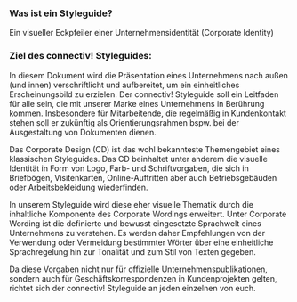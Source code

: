 ### Was ist ein Styleguide?
Ein visueller Eckpfeiler einer Unternehmensidentität (Corporate Identity)

### Ziel des connectiv! Styleguides:
In diesem Dokument wird die Präsentation eines Unternehmens nach außen (und innen) verschriftlicht und aufbereitet, um ein einheitliches Erscheinungsbild zu erzielen. Der connectiv! Styleguide soll ein Leitfaden für alle sein, die mit unserer Marke eines Unternehmens in Berührung kommen. Insbesondere für Mitarbeitende, die regelmäßig in Kundenkontakt stehen soll er zukünftig als Orientierungsrahmen bspw. bei der Ausgestaltung von Dokumenten dienen.

Das Corporate Design (CD) ist das wohl bekannteste Themengebiet eines klassischen Styleguides. Das CD beinhaltet unter anderem die visuelle Identität in Form von Logo, Farb- und Schriftvorgaben, die sich in Briefbögen, Visitenkarten, Online-Auftritten aber auch Betriebsgebäuden oder Arbeitsbekleidung wiederfinden.

In unserem Styleguide wird diese eher visuelle Thematik durch die inhaltliche Komponente des Corporate Wordings erweitert. Unter Corporate Wording ist die definierte und bewusst eingesetzte Sprachwelt eines Unternehmens zu verstehen. Es werden daher Empfehlungen von der Verwendung oder Vermeidung bestimmter Wörter über eine einheitliche Sprachregelung hin zur Tonalität und zum Stil von Texten gegeben.

Da diese Vorgaben nicht nur für offizielle Unternehmenspublikationen, sondern auch für Geschäftskorrespondenzen in Kundenprojekten gelten, richtet sich der connectiv! Styleguide an jeden einzelnen von euch.

